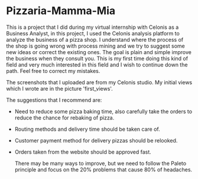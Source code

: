 # Pizzaria-Mamma-Mia

This is a project that I did during my virtual internship with Celonis as a Business Analyst, in this project, I used the Celonis analysis platform to analyze the business of a pizza shop. I understand where the process of the shop is going wrong with process mining and we try to suggest some new ideas or correct the existing ones. The goal is plain and simple improve the business when they consult you. This is my first time doing this kind of field and very much interested in this field and I wish to continue down the path. Feel free to correct my mistakes.

The screenshots that I uploaded are from my Celonis studio. My initial views which I wrote are in the picture 'first_views'.

The suggestions that I recommend are:
* Need to reduce some pizza baking time, also carefully take the orders to reduce the chance for rebaking of pizza.
* Routing methods and delivery time should be taken care of.
* Customer payment method for delivery pizzas should be relooked.
* Orders taken from the website should be approved fast.

  There may be many ways to improve, but we need to follow the Paleto principle and focus on the 20% problems that cause 80% of headaches.
